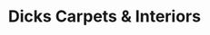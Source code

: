 ---
title: "Dicks Carpets & Interiors"
url: /bakersville/dicks-carpets-and-interiors/
shop: carpet
---